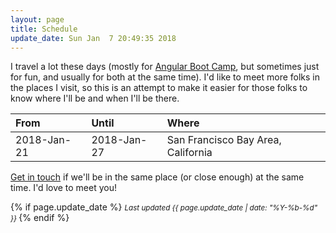 ```yaml
---
layout: page
title: Schedule
update_date: Sun Jan  7 20:49:35 2018
---
```


I travel a lot these days (mostly for [Angular Boot Camp](http://angularbootcamp.com/), but sometimes just for fun, and usually for both at the same time). I'd like to meet more folks in the places I visit, so this is an attempt to make it easier for those folks to know where I'll be and when I'll be there.

| From        | Until       | Where
|:------------|:------------|:-
| 2018-Jan-21 | 2018-Jan-27 | San Francisco Bay Area, California

[Get in touch](/contact/) if we'll be in the same place (or close enough) at the same time. I'd love to meet you!


{% if page.update_date %}
  <small>
    *Last updated {{ page.update_date | date: "%Y-%b-%d" }}*
  </small>
{% endif %}
